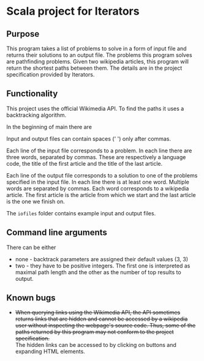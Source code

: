 # Scala project for Iterators

## Purpose

This program takes a list of problems to solve in a form of input file and returns their solutions to an output file.
The problems this program solves are pathfinding problems. Given two wikipedia articles, this program will return
the shortest paths between them. The details are in the project specification provided by Iterators.

## Functionality

This project uses the official Wikimedia API. To find the paths it uses a backtracking algorithm.

In the beginning of main there are 

Input and output files can contain spaces (' ') only after commas.

Each line of the input file corresponds to a problem. In each line there are three words,
separated by commas. These are respectively a language code, the title of the first article and
the title of the last article.

Each line of the output file corresponds to a solution to one of the problems specified in the input file.
In each line there is at least one word. Multiple words are separated by commas.
Each word corresponds to a wikipedia article. The first article is the article from which we start and the last
article is the one we finish on.

The `iofiles` folder contains example input and output files.

## Command line arguments

There can be either
    
  * none - backtrack parameters are assigned their default values (3, 3)
  * two  - they have to be positive integers. The first one is interpreted as maximal path length and
           the other as the number of top results to output.

## Known bugs

 - ~~When querying links using the Wikimedia API, the API sometimes returns links that are hidden and cannot be
accessed by a wikipedia user without inspecting the webpage's source code.
Thus, some of the paths returned by this program may not conform to the project specification.~~ <br>
The hidden links can be accessed to by clicking on buttons and expanding HTML elements.
